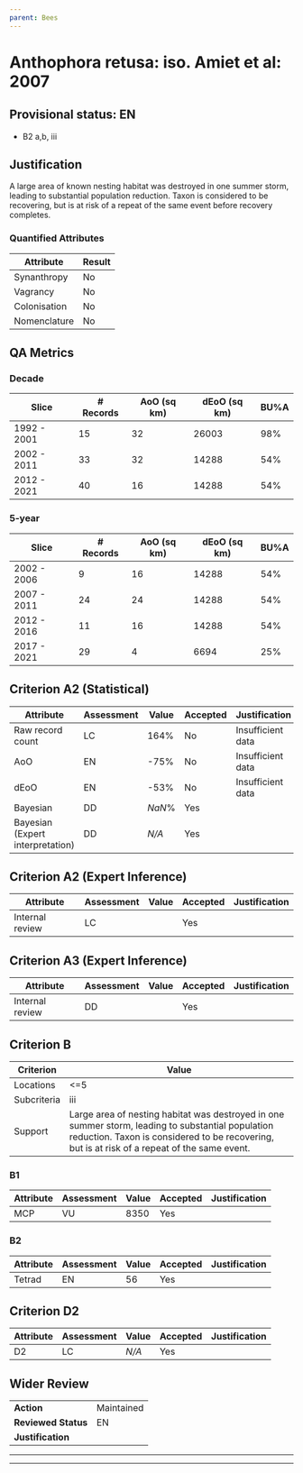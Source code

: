 ```yaml
---
parent: Bees
---
```

# Anthophora retusa: iso. Amiet et al: 2007
## Provisional status: EN
- B2 a,b, iii

## Justification
A large area of known nesting habitat was destroyed in one summer storm, leading to substantial population reduction. Taxon is considered to be recovering, but is at risk of a repeat of the same event before recovery completes.
### Quantified Attributes
|Attribute|Result|
|---|---|
|Synanthropy|No|
|Vagrancy|No|
|Colonisation|No|
|Nomenclature|No|
## QA Metrics
### Decade
| Slice | # Records | AoO (sq km) | dEoO (sq km) |BU%A |
|---|---|---|---|---|
|1992 - 2001|15|32|26003|98%|
|2002 - 2011|33|32|14288|54%|
|2012 - 2021|40|16|14288|54%|
### 5-year
| Slice | # Records | AoO (sq km) | dEoO (sq km) |BU%A |
|---|---|---|---|---|
|2002 - 2006|9|16|14288|54%|
|2007 - 2011|24|24|14288|54%|
|2012 - 2016|11|16|14288|54%|
|2017 - 2021|29|4|6694|25%|
## Criterion A2 (Statistical)
|Attribute|Assessment|Value|Accepted|Justification
|---|---|---|---|---|
|Raw record count|LC|164%|No|Insufficient data|
|AoO|EN|-75%|No|Insufficient data|
|dEoO|EN|-53%|No|Insufficient data|
|Bayesian|DD|*NaN*%|Yes||
|Bayesian (Expert interpretation)|DD|*N/A*|Yes||
## Criterion A2 (Expert Inference)
|Attribute|Assessment|Value|Accepted|Justification
|---|---|---|---|---|
|Internal review|LC||Yes||
## Criterion A3 (Expert Inference)
|Attribute|Assessment|Value|Accepted|Justification
|---|---|---|---|---|
|Internal review|DD||Yes||
## Criterion B
|Criterion| Value|
|---|---|
|Locations|<=5|
|Subcriteria|iii|
|Support|Large area of nesting habitat was destroyed in one summer storm, leading to substantial population reduction. Taxon is considered to be recovering, but is at risk of a repeat of the same event.|
### B1
|Attribute|Assessment|Value|Accepted|Justification
|---|---|---|---|---|
|MCP|VU|8350|Yes||
### B2
|Attribute|Assessment|Value|Accepted|Justification
|---|---|---|---|---|
|Tetrad|EN|56|Yes||
## Criterion D2
|Attribute|Assessment|Value|Accepted|Justification
|---|---|---|---|---|
|D2|LC|*N/A*|Yes||
## Wider Review
|  |  |
|---|---|
|**Action**|Maintained|
|**Reviewed Status**|EN|
|**Justification**||
---
 ---
 <br><br>
 
